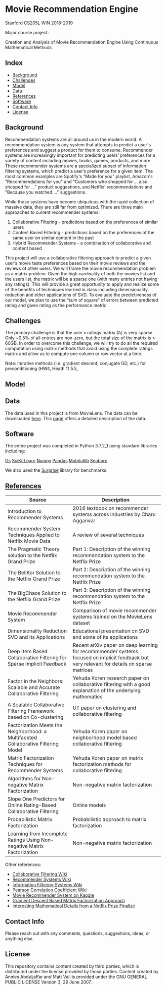 # Movie Recommendation Engine

Stanford CS205L WIN 2018-2019 

Major course project:

Creation and Analysis of Movie Recommendation Engine Using Continuous Mathematical Methods

## Index
* [Background](#background)
* [Challenges](#challenges)
* [Model](#model)
* [Data](#data)
* [References](#references)
* [Software](#software)
* [Contact Info](#contact-info)
* [License](#License)

## Background

Recommendation systems are all around us in the modern world. A recommendation system is any system that attempts to predict a user's preferences and suggest a product for them to consume. Recommender systems are increasingly important for predicting users’ preferences for a variety of content including movies, books, games, products, and more. These recommender systems are a specialized subset of information filtering systems, which predict a user’s preference for a given item. The most common examples are Spotify's "Made for you" playlist, Amazon's "Recommendations for you" and "Customers who shopped for ... also shopped for ..." product suggestions, and Netflix' recommendations and "Because you watched ..." suggestions. 

While these systems have become ubiquitous with the rapid collection of massive data, they are still far from optimized. There are three main approaches to current recommender systems:

1. Collaborative Filtering - predictions based on the preferences of similar users
2. Content Based Filtering - predictions based on the preferences of the same user on similar content in the past
3. Hybrid Recommender Systems - a combination of collaborative and content based

This project will use a collaborative filtering approach to predict a given user’s movie taste preferences based on their movie reviews and the reviews of other users. We will frame the movie recommendation problem as a matrix problem. Given the high cardinality of both the  movies list and the users list, the matrix will be a sparse one (with many entries not having any ratings). This will provide a great opportunity to apply and realize some of the benefits of techniques learned in class including dimensionality reduction and other applications of SVD. To evaluate the predictiveness of our model, we plan to use the “sum of square” of errors between predicted rating and given rating as the  performance metric.

## Challenges

The primary challenge is that the user x ratings matrix (A) is very sparse. Only ~0.5% of all entries are non-zero, but the total size of the matrix is > 60GB. In order to overcome this challenge, we will try to do all the required computation using matrix  methods that avoid using the complete ratings matrix and allow us to compute one column or row vector at a time.

Note: iterative methods (i.e. gradient descent, conjugate GD, etc.) for preconditioning (HW4, Heath 11.5.5, 

## Model


## Data

The data used in this project is from MovieLens. The data can be downloaded [here](http://files.grouplens.org/datasets/movielens/ml-20m.zip). This [page](http://files.grouplens.org/datasets/movielens/ml-20m-README.html) offers a detailed description of the data.


## Software

The entire project was completed in Python 3.7.2_1 using standard libraries including:

[Os](https://docs.python.org/3/library/os.html)
[SciKitLearn](https://scikit-learn.org/stable/)
[Numpy](http://www.numpy.org/)
[Pandas](http://pandas.pydata.org/)
[Matplotlib](https://matplotlib.org/)
[Seaborn](https://seaborn.pydata.org/)

We also used the [Surprise](https://surprise.readthedocs.io/en/stable/index.html) library for benchmarks.

## [References](https://github.com/polymathnexus5/rec-engine-CS205L-W19/tree/master/references)
| Source | Description |
|-------------------------------------|----------------------------------------------------------------|
| Introduction to Recommender Systems | 2016 textbook on recommender systems across industries by Charu Aggarwal |
| Recommender System Techniques Applied to Netflix Movie Data | A review of several techniques |
|The Pragmatic Theory solution to the Netflix Grand Prize| Part 1: Description of the winning recommendation system to the Netflix Prize |
| The BellKor Solution to the Netflix Grand Prize | Part 2: Description of the winning recommendation system to the Netflix Prize |
| The BigChaos Solution to the Netflix Grand Prize | Part 3: Description of the winning recommendation system to the Netflix Prize |
| Movie Recommender System | Comparison of movie recommender systems trained on the MovieLens dataset |
| Dimensionality Reduction SVD and Its Applications | Educational presentation on SVD and some of its applications |
| Deep Item Based Collaborative Filtering for Sparse Implicit Feedback | Recent arXiv paper on deep learning for recommmender systems focused on implicit feedback but very relevant for details on sparse matrices |
| Factor in the Neighbors: Scalable and Accurate Collaborative Filtering | Yehuda Koren research paper on collaborative filtering with a good explanation of the underlying mathematics |
| A Scalable Collaborative Filtering Framework based on Co-clustering | UT paper on clustering and collaborative filtering |
| Factorization Meets the Neighborhood: a Multifaceted Collaborative Filtering Model | Yehuda Koren paper on neighborhood model based collaborative filtering |
| Matrix Factorization Techniques for Recommender Systems | Yehuda Koren paper on matrix factorization methods for collaborative filtering |
| Algorithms for Non-negative Matrix Factorization | Non-negative matrix factorization |
| Slope One Predictors for Online Rating-Based Collaborative Filtering | Online models |
| Probabilistic Matrix Factorization | Probabilistic approach to matrix factorization |
| Learning from Incomplete Ratings Using Non-negative Matrix Factorization | Non-negative matrix factorization |

Other references:
* [Collaborative Filtering Wiki](https://en.wikipedia.org/wiki/Collaborative_filtering)
* [Recommender Systems Wiki](https://en.wikipedia.org/wiki/Recommender_system)
* [Information Filtering Systems Wiki](https://en.wikipedia.org/wiki/Information_filtering_system)
* [Pearson Correlation Coefficient Wiki](https://en.wikipedia.org/wiki/Pearson_correlation_coefficient)
* [Movie Recommender System on Kaggle](https://www.kaggle.com/rounakbanik/movie-recommender-systems)
* [Gradient Descent Based Matrix Factorization Approach](https://www.analyticsvidhya.com/blog/2018/06/comprehensive-guide-recommendation-engine-python/)
* [Interesting Mathematical Details from a Netflix Prize Finalize](https://sifter.org/~simon/journal/20061211.html)

## Contact Info
Please reach out with any comments, questions, suggestions, ideas, or anything else.

## License
This repository contains content created by third parties, which is distributed under the license provided by those parties. Content created by Annies Abduljaffar and Matt Vail is provided under the GNU GENERAL PUBLIC LICENSE Version 3, 29 June 2007.
